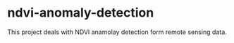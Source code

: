 # ndvi-anomaly-detection


This project deals with NDVI anamolay detection form remote sensing data.
